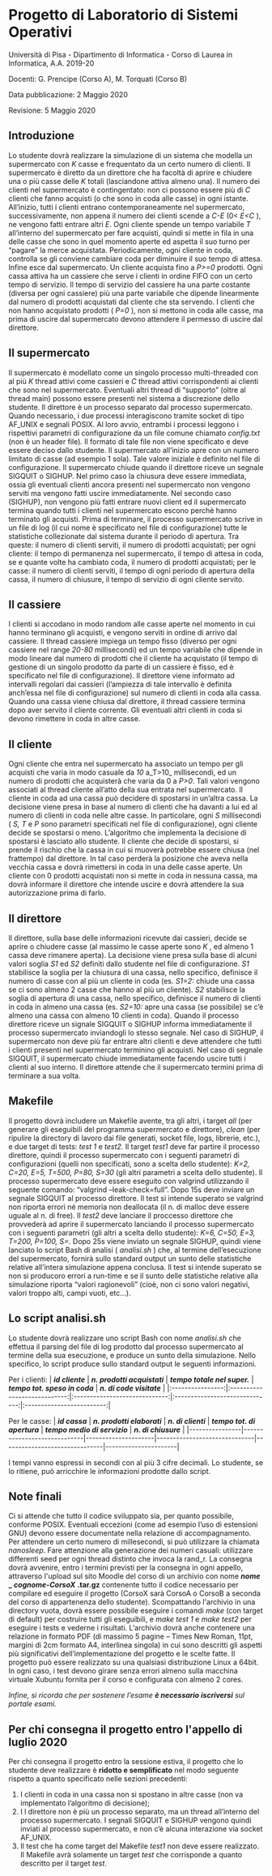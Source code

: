 # **Progetto di Laboratorio di Sistemi Operativi**
Università di Pisa - Dipartimento di Informatica - Corso di Laurea in Informatica, A.A. 2019-20

Docenti: G. Prencipe (Corso A), M. Torquati (Corso B)

Data pubblicazione: 2 Maggio 2020

Revisione: 5 Maggio 2020

## Introduzione

Lo studente dovrà realizzare la simulazione di un sistema che modella un supermercato con _K_ casse e frequentato da un certo numero di clienti. Il supermercato è diretto da un direttore che ha facoltà di aprire e chiudere una o più casse delle _K_ totali (lasciandone attiva almeno una). Il numero dei clienti nel supermercato è contingentato: non ci possono essere più di _C_ clienti che fanno acquisti (o che sono in coda alle casse) in ogni istante. All’inizio, tutti i clienti entrano contemporaneamente nel supermercato, successivamente, non appena il numero dei clienti scende a _C-E_ (0< _E<C_ ), ne vengono fatti entrare altri _E_. Ogni cliente spende un tempo variabile _T_ all’interno del supermercato per fare acquisti, quindi si mette in fila in una delle casse che sono in
quel momento aperte ed aspetta il suo turno per “pagare” la merce acquistata. Periodicamente, ogni cliente in coda, controlla se gli conviene cambiare coda per diminuire il suo tempo di attesa. Infine esce dal supermercato. Un cliente acquista fino a _P>=0_ prodotti. Ogni cassa attiva ha un cassiere che serve i clienti in ordine FIFO con un certo tempo di servizio. Il tempo di servizio del cassiere ha una parte costante (diversa per ogni cassiere) più una parte variabile che dipende linearmente dal numero di prodotti acquistati dal cliente che sta servendo. I clienti che non hanno acquistato prodotti ( _P=0_ ), non si mettono in coda alle casse, ma prima di uscire dal supermercato devono attendere il permesso di uscire dal direttore.

## Il supermercato

Il supermercato è modellato come un singolo processo multi-threaded con al più _K_ thread attivi come cassieri e _C_ thread attivi corrispondenti ai clienti che sono nel supermercato. Eventuali altri thread di “supporto” (oltre al thread main) possono essere presenti nel sistema a discrezione dello studente.
Il direttore è un processo separato dal processo supermercato. Quando necessario, i due processi interagiscono tramite socket di tipo AF_UNIX e segnali POSIX. Al loro avvio, entrambi i processi leggono i rispettivi parametri di configurazione da un file comune chiamato _config.txt_ (non è un header file)_._ Il formato di tale file non viene specificato e deve essere deciso dallo studente.
Il supermercato all’inizio apre con un numero limitato di casse (ad esempio 1 sola). Tale valore iniziale è definito nel file di configurazione.
Il supermercato chiude quando il direttore riceve un segnale SIGQUIT o SIGHUP. Nel primo caso la chiusura deve essere immediata, ossia gli eventuali clienti ancora presenti nel supermercato non vengono serviti ma vengono fatti uscire immediatamente. Nel secondo caso (SIGHUP), non vengono più fatti entrare nuovi client ed il supermercato termina quando tutti i clienti nel supermercato escono perchè hanno terminato gli acquisti. Prima di terminare, il processo supermercato scrive in un file di log (il cui nome è specificato nel file di configurazione) tutte le statistiche collezionate dal sistema durante il periodo di apertura. Tra queste: il numero di clienti serviti, il numero di prodotti acquistati; per ogni cliente: il tempo di permanenza nel supermercato, il tempo di attesa in coda, se e quante volte ha cambiato coda, il numero di prodotti acquistati; per le casse: il numero di clienti serviti, il tempo di ogni periodo di apertura della cassa, il numero di chiusure, il tempo di servizio di ogni cliente servito.

## Il cassiere

I clienti si accodano in modo random alle casse aperte nel momento in cui hanno terminano gli acquisti, e vengono serviti in ordine di arrivo dal cassiere. Il thread cassiere impiega un tempo fisso (diverso per ogni cassiere nel range _20-80_ millisecondi) ed un tempo variabile che dipende in modo lineare dal numero di prodotti che il cliente ha acquistato (il tempo di gestione di un singolo prodotto da parte di un cassiere è fisso, ed è specificato nel file di configurazione). Il direttore viene informato ad intervalli regolari dai cassieri (l’ampiezza di tale intervallo è definita anch’essa nel file di configurazione) sul numero di clienti in coda alla cassa. Quando una cassa viene chiusa dal direttore, il thread cassiere termina dopo aver servito il cliente corrente. Gli eventuali altri clienti in coda si devono rimettere in coda in altre casse.

## Il cliente

Ogni cliente che entra nel supermercato ha associato un tempo per gli acquisti che varia in modo casuale da _10_ a_T>10_ millisecondi, ed un numero di prodotti che acquisterà che varia da 0 a _P>0_. Tali valori vengono associati al thread cliente all’atto della sua entrata nel supermercato. Il cliente in coda ad una cassa può decidere di spostarsi in un’altra cassa. La decisione viene presa in base al numero di clienti che ha davanti a lui ed al numero di clienti in coda nelle altre casse. In particolare, ogni _S_ millisecondi ( _S, T_ e _P_ sono parametri specificati nel file di configurazione), ogni cliente decide se spostarsi o
meno. L’algoritmo che implementa la decisione di spostarsi è lasciato allo studente. Il cliente che decide di spostarsi, si prende il rischio che la cassa in cui si muoverà potrebbe essere chiusa (nel frattempo) dal direttore. In tal caso perderà la posizione che aveva nella vecchia cassa e dovrà rimettersi in coda in una delle casse aperte. Un cliente con 0 prodotti acquistati non si mette in coda in nessuna cassa, ma dovrà informare il direttore che intende uscire e dovrà attendere la sua autorizzazione prima di farlo.

## Il direttore

Il direttore, sulla base delle informazioni ricevute dai cassieri, decide se aprire o chiudere casse (al massimo le casse aperte sono _K_ , ed almeno 1 cassa deve rimanere aperta). La decisione viene presa sulla base di alcuni valori soglia _S1_ ed _S2_ definiti dallo studente nel file di configurazione. _S1_ stabilisce la soglia per la chiusura di una cassa, nello specifico, definisce il numero di casse con al più un cliente in coda (es. _S1=2:_ chiude una cassa se ci sono almeno 2 casse che hanno al più un cliente). _S2_ stabilisce la soglia di apertura di una cassa, nello specifico, definisce il numero di clienti in coda in almeno una cassa (es. _S2=10:_ apre una cassa (se possibile) se c’è almeno una cassa con almeno 10 clienti in coda). Quando il processo direttore riceve un signale SIGQUIT o SIGHUP informa immediatamente il processo supermercato inviandogli lo stesso segnale. Nel caso di SIGHUP, il supermercato non deve più far entrare altri clienti e deve attendere che tutti i clienti presenti nel supermercato terminino gli acquisti. Nel caso di segnale SIGQUIT, il supermercato chiude immediatamente facendo uscire tutti i clienti al suo interno. Il direttore attende che il supermercato termini prima di terminare a sua volta.

## Makefile

Il progetto dovrà includere un Makefile avente, tra gli altri, i target _all_ (per generare gli eseguibili del programma supermercato e direttore), _clean_ (per ripulire la directory di lavoro dai file generati, socket file, logs, librerie, etc.), e due target di tests: _test 1_ e _test2._ Il target _test1_ deve far partire il processo direttore, quindi il processo supermercato con i seguenti parametri di configurazioni (quelli non specificati, sono a scelta dello studente): _K=2, C=20, E=5, T=500, P=80, S=30_ (gli altri parametri a scelta dello studente). Il processo supermercato deve essere eseguito con valgrind utilizzando il seguente comando: “valgrind –leak-check=full”. Dopo 15s deve inviare un segnale SIGQUIT al processo direttore. Il test si intende superato se valgrind non riporta errori né memoria non deallocata (il n. di malloc deve essere uguale al n. di free). Il _test2_ deve lanciare il proccesso direttore che provvederà ad aprire il supermercato lanciando il processo supermercato con i seguenti parametri (gli altri a scelta dello studente): _K=6, C=50, E=3, T=200, P=100, S=_. Dopo 25s viene inviato un segnale SIGHUP, quindi viene lanciato lo script Bash di analisi ( _analisi.sh_ ) che, al termine dell’esecuzione del supermercato, fornirà sullo standard output un sunto delle statistiche relative all’intera simulazione appena conclusa. Il test si intende superato se non si producoro errori a run-time e se il sunto delle statistiche relative alla simulazione riporta “valori ragionevoli” (cioè, non ci sono valori negativi, valori troppo alti, campi vuoti, etc...).

## Lo script analisi.sh

Lo studente dovrà realizzare uno script Bash con nome _analisi.sh_ che effettua il parsing del file di log prodotto dal processo supermercato al termine della sua esecuzione, e produce un sunto della simulazione. Nello specifico, lo script produce sullo standard output le seguenti informazioni.

Per i clienti:
| **_id cliente_** | **_n. prodotti acquistati_** | **_tempo totale nel super._** | **_tempo tot. speso in coda_** | **_n. di code visitate_** |
|:----------------:|:----------------------------:|:-----------------------------:|:------------------------------:|:-------------------------:|

Per le casse:
| **_id cassa_** | **_n. prodotti elaborati_** | **_n. di clienti_** | **_tempo tot. di apertura_** | **_tempo medio di servizio_** | **_n. di chiusure_** |
|----------------|-----------------------------|---------------------|------------------------------|-------------------------------|----------------------|

I tempi vanno espressi in secondi con al più 3 cifre decimali. Lo studente, se lo ritiene, può arricchire le informazioni prodotte dallo script.

## Note finali

Ci si attende che tutto il codice sviluppato sia, per quanto possibile, conforme POSIX. Eventuali eccezioni (come ad esempio l’uso di estensioni GNU) devono essere documentate nella relazione di accompagnamento. Per attendere un certo numero di millesecondi, si può utilizzare la chiamata _nanosleep_. Fare attenzione alla generazione dei numeri casuali: utilizzare differenti seed per ogni thread distinto che invoca la rand_r. La consegna dovrà avvenire, entro i termini previsti per la consegna in ogni appello, attraverso l'upload sul sito Moodle del corso di un archivio con nome **_nome_** **_** **_cognome-CorsoX_** **.tar.gz** contenente tutto il codice necessario per compilare ed eseguire il progetto (CorsoX sarà CorsoA o CorsoB a seconda del corso di appartenenza dello studente). Scompattando l'archivio in una directory vuota, dovrà essere possibile eseguire i comandi _make_ (con target di default) per costruire tutti gli eseguibili, e _make test 1_ e _make test2_ per eseguire i tests e vederne i risultati. L'archivio dovrà anche contenere una relazione in formato PDF (di massimo 5 pagine – Times New Roman, 11pt, margini di 2cm formato A4, interlinea singola) in cui sono descritti gli aspetti più significativi
dell’implementazione del progetto e le scelte fatte. Il progetto può essere realizzato su una qualsiasi distribuzione Linux a 64bit. In ogni caso, i test devono girare senza errori almeno sulla macchina virtuale Xubuntu fornita per il corso e configurata con almeno 2 cores.

_Infine, si ricorda che per sostenere l’esame_ **_è necessario iscriversi_** _sul portale esami._

## Per chi consegna il progetto entro l'appello di luglio 2020

Per chi consegna il progetto entro la sessione estiva, il progetto che lo studente deve realizzare è **ridotto e semplificato** nel modo seguente rispetto a quanto specificato nelle sezioni precedenti:

1. I clienti in coda in una cassa non si spostano in altre casse (non va implementato l’algoritmo di decisione);
2. I l direttore non è più un processo separato, ma un thread all’interno del processo supermercato. I segnali SIGQUIT e SIGHUP vengono quindi inviati al processo supermercato, e non c’è alcuna interazione via socket AF_UNIX.
3. Il test che ha come target del Makefile _test1_ non deve essere realizzato. Il Makefile avrà solamente un target _test_ che corrisponde a quanto descritto per il target _test_.
